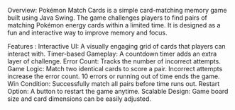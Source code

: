 Overview:
Pokémon Match Cards is a simple card-matching memory game built using Java Swing. The game challenges players to find pairs of matching Pokémon energy cards within a limited time. It is designed as a fun and interactive way to improve memory and focus.

Features :
Interactive UI: A visually engaging grid of cards that players can interact with.
Timer-based Gameplay: A countdown timer adds an extra layer of challenge.
Error Count: Tracks the number of incorrect attempts.
Game Logic:
Match two identical cards to score a pair.
Incorrect attempts increase the error count.
10 errors or running out of time ends the game.
Win Condition: Successfully match all pairs before time runs out.
Restart Option: A button to restart the game anytime.
Scalable Design: Game board size and card dimensions can be easily adjusted.
